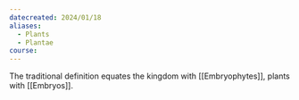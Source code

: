 ```yaml
---
datecreated: 2024/01/18
aliases:
  - Plants
  - Plantae
course:
---
```

The traditional definition equates the kingdom with [[Embryophytes]], plants with [[Embryos]].